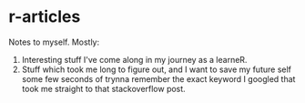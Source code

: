 # r-articles
Notes to myself. Mostly: 

1. Interesting stuff I've come along in my journey as a learneR.
2. Stuff which took me long to figure out, and I want to save my future self some few seconds of trynna remember the exact keyword I googled that took me straight to that stackoverflow post.
